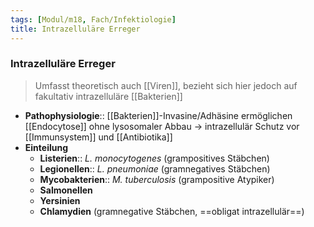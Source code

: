 ```yaml
---
tags: [Modul/m18, Fach/Infektiologie]
title: Intrazelluläre Erreger
---
```

### Intrazelluläre Erreger
> Umfasst theoretisch auch [[Viren]], bezieht sich hier jedoch auf fakultativ intrazelluläre [[Bakterien]]
- **Pathophysiologie**:: [[Bakterien]]-Invasine/Adhäsine ermöglichen [[Endocytose]] ohne lysosomaler Abbau → intrazellulär Schutz vor [[Immunsystem]] und [[Antibiotika]]
- **Einteilung**
	- **Listerien**:: *L. monocytogenes* (grampositives Stäbchen)
	- **Legionellen**:: *L. pneumoniae* (gramnegatives Stäbchen)
	- **Mycobakterien**:: *M. tuberculosis* (grampositive Atypiker)
	- **Salmonellen**
	- **Yersinien**
	- **Chlamydien** (gramnegative Stäbchen, ==obligat intrazellulär==)